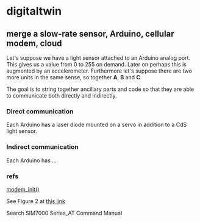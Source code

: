 # digitaltwin

## merge a slow-rate sensor, Arduino, cellular modem, cloud

Let's suppose we have a light sensor attached to an Arduino analog port.
This gives us a value from 0 to 255 on demand. Later on perhaps this 
is augmented by an accelerometer. Furthermore let's suppose there are
two more units in the same sense, so together **A**, **B** and **C**.


The goal is to string together ancillary parts and code so that they
are able to communicate both directly and indirectly.


### Direct communication

Each Arduino has a laser diode mounted on a servo in addition to a CdS 
light sensor. 

### Indirect communication

Each Arduino has ...


### refs

[modem_init()](https://github.com/naclomi/emojiomi/blob/main/device/firmware/main/main.ino)

See Figure 2 at [this link](https://www.google.com/url?sa=t&rct=j&q=&esrc=s&source=web&cd=&cad=rja&uact=8&ved=2ahUKEwilrumR5ej7AhU8CjQIHUUCBC8QFnoECA4QAQ&url=https%3A%2F%2Fsimcom.ee%2Fdocuments%2FSIM7000x%2FSIM7000%2520Series_TCPIP_Application%2520Note_V1.01.pdf&usg=AOvVaw3bO5eF1vb4eJi7zgeLCqi8)

Search SIM7000 Series_AT Command Manual
